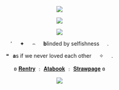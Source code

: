 <p align="center"
   
![](https://komarev.com/ghpvc/?username=purxi&color=B3BA9B&label=Moomins)

   
  <p align="center"
     
  <p align="center">   
     <img src="https://file.garden/ZtttiuQF4zKolxgp/ow.png"/>
    
   <p align="center"
     
  <p align="center">   
     <img src="https://file.garden/ZtttiuQF4zKolxgp/hgr.png"/>
     
<p align="center"
   
٬⠀⠀✦⠀⠀⌢⠀⠀𝐛linded by selfishness⠀⠀.

<p align="center"
   
  ❝⠀𝐚s if we never loved each other⠀⠀✧⠀⠀.
   
 <p align="center"
   
ʚ [𝐑𝐞𝐧𝐭𝐫𝐲](https://rentry.co/purexiao) ﹕ [𝐀𝐭𝐚𝐛𝐨𝐨𝐤](https://purexi.atabook.org/) ﹕ [𝐒𝐭𝐫𝐚𝐰𝐩𝐚𝐠𝐞](https://forbitten.straw.page) ɞ
 </p>

   <p align="center">
<img src="https://file.garden/ZtttiuQF4zKolxgp/wo.png"/>



<!--
**sacrificedfool/sacrificedfool** is a ✨ _special_ ✨ repository because its `README.md` (this file) appears on your GitHub profile.

Here are some ideas to get you started:

- 🔭 I’m currently working on ...
- 🌱 I’m currently learning ...
- 👯 I’m looking to collaborate on ...
- 🤔 I’m looking for help with ...
- 💬 Ask me about ...
- 📫 How to reach me: ...
- 😄 Pronouns: ...
- ⚡ Fun fact: ...
-->
